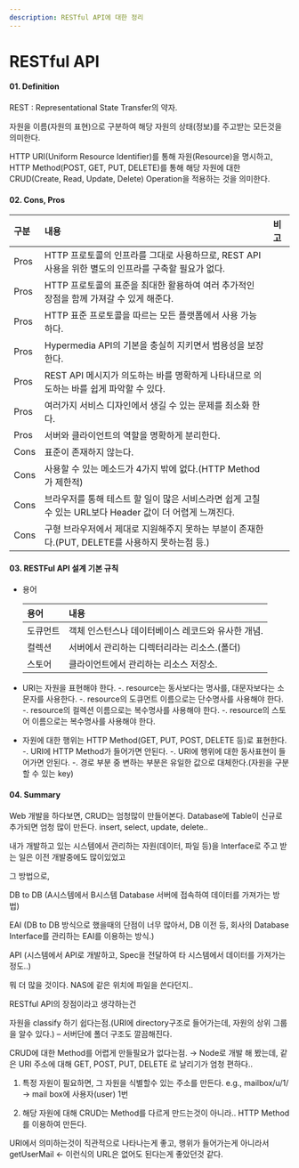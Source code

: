 ```yaml
---
description: RESTful API에 대한 정리
---
```


# RESTful API

#### 01. Definition

REST : Representational State Transfer의 약자.

자원을 이름\(자원의 표현\)으로 구분하여 해당 자원의 상태\(정보\)를 주고받는 모든것을 의미한다.

HTTP URI\(Uniform Resource Identifier\)를 통해 자원\(Resource\)을 명시하고, HTTP Method\(POST, GET, PUT, DELETE\)를 통해 해당 자원에 대한 CRUD\(Create, Read, Update, Delete\) Operation을 적용하는 것을 의미한다.

#### 02. Cons, Pros

| 구분 | 내용 | 비고 |
| :--- | :--- | :--- |
| Pros | HTTP 프로토콜의 인프라를 그대로 사용하므로, REST API 사용을 위한 별도의 인프라를 구축할 필요가 없다. |  |
| Pros | HTTP 프로토콜의 표준을 최대한 활용하여 여러 추가적인 장점을 함께 가져갈 수 있게 해준다. |  |
| Pros | HTTP 표준 프로토콜을 따르는 모든 플랫폼에서 사용 가능하다. |  |
| Pros | Hypermedia API의 기본을 충실히 지키면서 범용성을 보장한다. |  |
| Pros | REST API 메시지가 의도하는 바를 명확하게 나타내므로 의도하는 바를 쉽게 파악할 수 있다. |  |
| Pros | 여러가지 서비스 디자인에서 생길 수 있는 문제를 최소화 한다. |  |
| Pros | 서버와 클라이언트의 역할을 명확하게 분리한다. |  |
| Cons | 표준이 존재하지 않는다. |  |
| Cons | 사용할 수 있는 메소드가 4가지 밖에 없다.\(HTTP Method가 제한적\) |  |
| Cons | 브라우저를 통해 테스트 할 일이 많은 서비스라면 쉽게 고칠수 있는 URL보다 Header 값이 더 어렵게 느껴진다. |  |
| Cons | 구형 브라우저에서 제대로 지원해주지 못하는 부분이 존재한다.\(PUT, DELETE를 사용하지 못하는점 등.\) |  |

#### 03. RESTFul API 설계 기본 규칙

* 용어

  | 용어 | 내용 |
  | :--- | :--- |
  | 도큐먼트 | 객체 인스턴스나 데이터베이스 레코드와 유사한 개념. |
  | 컬렉션 | 서버에서 관리하는 디렉터리라는 리소스.\(폴더\) |
  | 스토어 | 클라이언트에서 관리하는 리소스 저장소. |

* URI는 자원을 표현해야 한다. -. resource는 동사보다는 명사를, 대문자보다는 소문자를 사용한다. -. resource의 도큐먼트 이름으로는 단수명사를 사용해야 한다. -. resource의 컬렉션 이름으로는 복수명사를 사용해야 한다. -. resource의 스토어 이름으로는 복수명사를 사용해야 한다.  
* 자원에 대한 행위는 HTTP Method\(GET, PUT, POST, DELETE 등\)로 표현한다. -. URI에 HTTP Method가 들어가면 안된다. -. URI에 행위에 대한 동사표현이 들어가면 안된다. -. 경로 부분 중 변하는 부분은 유일한 값으로 대체한다.\(자원을 구분할 수 있는 key\)

#### 04. Summary

Web 개발을 하다보면, CRUD는 엄청많이 만들어본다. Database에 Table이 신규로 추가되면 엄청 많이 만든다. insert, select, update, delete..

내가 개발하고 있는 시스템에서 관리하는 자원\(데이터, 파일 등\)을 Interface로 주고 받는 일은 이전 개발중에도 많이있었고

그 방법으로,

DB to DB \(A시스템에서 B시스템 Database 서버에 접속하여 데이터를 가져가는 방법\)

EAI \(DB to DB 방식으로 했을때의 단점이 너무 많아서, DB 이전 등, 회사의 Database Interface를 관리하는 EAI를 이용하는 방식.\)

API \(시스템에서 API로 개발하고, Spec을 전달하여 타 시스템에서 데이터를 가져가는 정도..\)

뭐 더 많을 것이다. NAS에 같은 위치에 파일을 쓴다던지..

RESTful API의 장점이라고 생각하는건

자원을 classify 하기 쉽다는점.\(URI에 directory구조로 들어가는데, 자원의 상위 그룹을 알수 있다.\) – 서버단에 폴더 구조도 깔끔해진다.

CRUD에 대한 Method를 어렵게 만들필요가 없다는점. → Node로 개발 해 봤는데, 같은 URI 주소에 대해 GET, POST, PUT, DELETE 로 날리기가 엄청 편하다..

1. 특정 자원이 필요하면, 그 자원을 식별할수 있는 주소를 만든다. e.g., mailbox/u/1/ → mail box에 사용자\(user\) 1번

2. 해당 자원에 대해 CRUD는 Method를 다르게 만드는것이 아니라.. HTTP Method를 이용하여 만든다.

URI에서 의미하는것이 직관적으로 나타나는게 좋고, 행위가 들어가는게 아니라서 getUserMail ← 이런식의 URL은 없어도 된다는게 좋았던것 같다.

